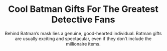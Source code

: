 ---
layout: post
title: Cool Batman Gifts For The Greatest Detective Fans
subtitle: Behind Batman’s mask lies a genuine, good-hearted individual. Batman gifts are usually exciting and spectacular, even if they don’t include the millionaire items.
header-img: "img/post/2023/09/copied/medium_batman_gifts_ead4055651.png"
header-style: text
permalink: "/batman-gifts/"
catalog: true
tags:
  - Recipients 
  - Men
---   